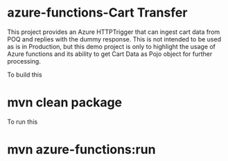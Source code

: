 # azure-functions-Cart Transfer

This project provides an Azure HTTPTrigger that can ingest cart data from POQ and replies with the dummy response. This is not intended to be used as is in Production, but this demo project is only to highlight the usage of Azure functions and its ability to get Cart Data as Pojo object for further processing.

To build this
 # mvn clean package
To run this
 # mvn azure-functions:run
